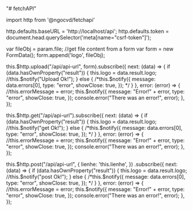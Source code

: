 "# fetchAPI" 

import http from '@ngocvd/fetchapi'

http.defaults.baseURL = 'http://localhost/api';
http.defaults.token = document.head.querySelector('meta[name="csrf-token"]');

var fileObj = param.file;   //get file content from a form
var form = new FormData();
form.append('logo', fileObj);

this.$http.upload("/api/api-url", form).subscribe({
    next: (data) => {
        if (data.hasOwnProperty("result")) {
            this.logo = data.result.logo;
            //this.$notify("Upload Ok!");
        } else {
            /*this.$notify({
                message: data.errors[0],
                type: "error",
                showClose: true,
            });
            */
        }
    },
    error: (error) => {
        //this.errorMessage = error;
        this.$notify({
            message: "Error!" + error,
            type: "error",
            showClose: true,
        });
        console.error("There was an error!", error);
    },
});


this.$http.get("/api/api-url").subscribe({
    next: (data) => {
        if (data.hasOwnProperty("result")) {
            this.logo = data.result.logo;
            //this.$notify("get Ok!");
        } else {
            /*this.$notify({
                message: data.errors[0],
                type: "error",
                showClose: true,
            });
            */
        }
    },
    error: (error) => {
        //this.errorMessage = error;
        this.$notify({
            message: "Error!" + error,
            type: "error",
            showClose: true,
        });
        console.error("There was an error!", error);
    },
});

this.$http.post("/api/api-url", {
                lienhe: 'this.lienhe',
    })
    .subscribe({
    next: (data) => {
        if (data.hasOwnProperty("result")) {
            this.logo = data.result.logo;
            //this.$notify("post Ok!");
        } else {
            /*this.$notify({
                message: data.errors[0],
                type: "error",
                showClose: true,
            });
            */
        }
    },
    error: (error) => {
        //this.errorMessage = error;
        this.$notify({
            message: "Error!" + error,
            type: "error",
            showClose: true,
        });
        console.error("There was an error!", error);
    },
});